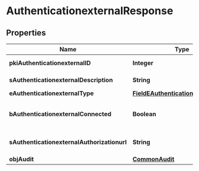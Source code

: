 

# AuthenticationexternalResponse

## Properties

Name | Type | Description | Notes
------------ | ------------- | ------------- | -------------
**pkiAuthenticationexternalID** | **Integer** | The unique ID of the Authenticationexternal | 
**sAuthenticationexternalDescription** | **String** | The description of the Authenticationexternal | 
**eAuthenticationexternalType** | [**FieldEAuthenticationexternalType**](FieldEAuthenticationexternalType.md) |  | 
**bAuthenticationexternalConnected** | **Boolean** | Whether the Authenticationexternal has been connected or not |  [optional]
**sAuthenticationexternalAuthorizationurl** | **String** | The url to authorize the Authenticationexternal |  [optional]
**objAudit** | [**CommonAudit**](CommonAudit.md) |  | 




